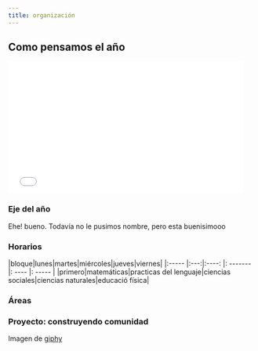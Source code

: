 ```yaml
---
title: organización
---
```


## Como pensamos el año

<iframe src="//giphy.com/embed/99sY1PdR7WwIo?html5=true" width="480" height="268" frameBorder="0" webkitAllowFullScreen mozallowfullscreen allowFullScreen></iframe>

### Eje del año

Ehe! bueno. Todavía no le pusimos nombre, pero esta buenisimooo

### Horarios

|bloque|lunes|martes|miércoles|jueves|viernes|
|:----- |:---:|:----: |: ------- |: ---- |: ----- |
|primero|matemáticas|practicas del lenguaje|ciencias sociales|ciencias naturales|educació física|

### Áreas

### Proyecto: construyendo comunidad


Imagen de [giphy](http://giphy.com/gifs/gravity-falls-99sY1PdR7WwIo)

